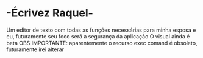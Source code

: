 # -Écrivez Raquel-
Um editor de texto com todas as funções necessárias para minha esposa e eu, futuramente seu foco será a segurança da aplicação
O visual ainda é beta
OBS IMPORTANTE: aparentemente o recurso exec comand é obsoleto, futuramente irei alterar
